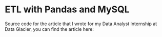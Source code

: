 # ETL with Pandas and MySQL

Source code for the article that I wrote for my Data Analyst Internship at Data Glacier, you can find the article here: 
